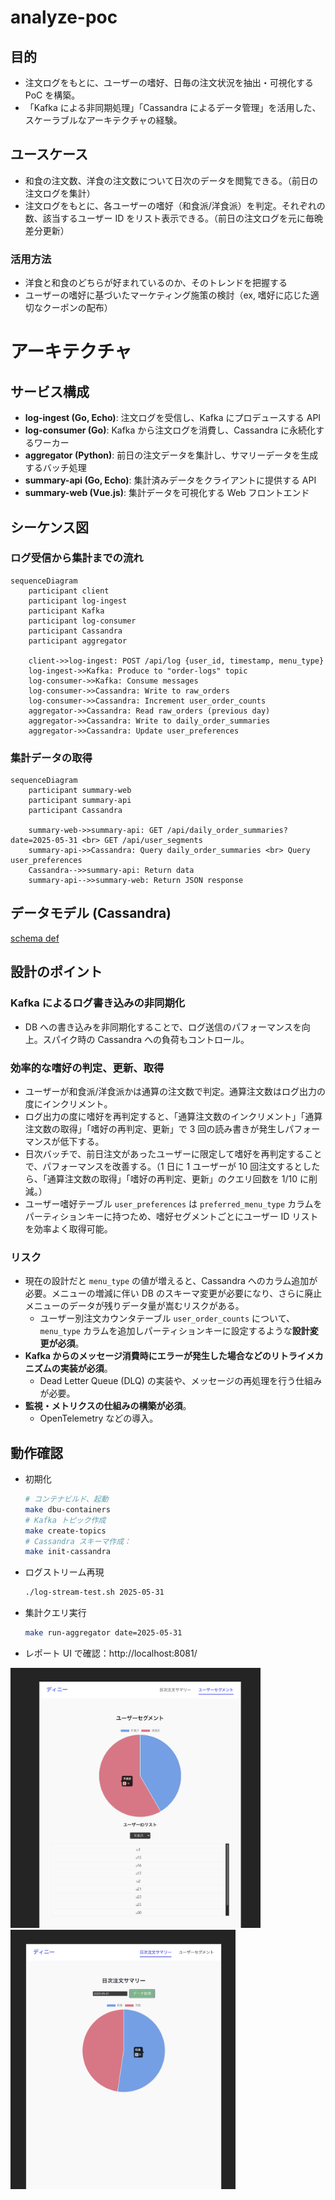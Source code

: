 # analyze-poc

## 目的

- 注文ログをもとに、ユーザーの嗜好、日毎の注文状況を抽出・可視化する PoC を構築。
- 「Kafka による非同期処理」「Cassandra によるデータ管理」を活用した、スケーラブルなアーキテクチャの経験。

## ユースケース

- 和食の注文数、洋食の注文数について日次のデータを閲覧できる。（前日の注文ログを集計）
- 注文ログをもとに、各ユーザーの嗜好（和食派/洋食派）を判定。それぞれの数、該当するユーザー ID をリスト表示できる。（前日の注文ログを元に毎晩差分更新）

### 活用方法

- 洋食と和食のどちらが好まれているのか、そのトレンドを把握する
- ユーザーの嗜好に基づいたマーケティング施策の検討（ex, 嗜好に応じた適切なクーポンの配布）

# アーキテクチャ

## サービス構成

- **log-ingest (Go, Echo)**: 注文ログを受信し、Kafka にプロデュースする API
- **log-consumer (Go)**: Kafka から注文ログを消費し、Cassandra に永続化するワーカー
- **aggregator (Python)**: 前日の注文データを集計し、サマリーデータを生成するバッチ処理
- **summary-api (Go, Echo)**: 集計済みデータをクライアントに提供する API
- **summary-web (Vue.js)**: 集計データを可視化する Web フロントエンド

## シーケンス図

### ログ受信から集計までの流れ

```mermaid
sequenceDiagram
    participant client
    participant log-ingest
    participant Kafka
    participant log-consumer
    participant Cassandra
    participant aggregator

    client->>log-ingest: POST /api/log {user_id, timestamp, menu_type}
    log-ingest->>Kafka: Produce to "order-logs" topic
    log-consumer->>Kafka: Consume messages
    log-consumer->>Cassandra: Write to raw_orders
    log-consumer->>Cassandra: Increment user_order_counts
    aggregator->>Cassandra: Read raw_orders (previous day)
    aggregator->>Cassandra: Write to daily_order_summaries
    aggregator->>Cassandra: Update user_preferences
```

### 集計データの取得

```mermaid
sequenceDiagram
    participant summary-web
    participant summary-api
    participant Cassandra

    summary-web->>summary-api: GET /api/daily_order_summaries?date=2025-05-31 <br> GET /api/user_segments
    summary-api->>Cassandra: Query daily_order_summaries <br> Query user_preferences
    Cassandra-->>summary-api: Return data
    summary-api-->>summary-web: Return JSON response
```

## データモデル (Cassandra)

[schema def](/cassandra/init/01_create_keyspace_and_tables.cql)

## 設計のポイント

### Kafka によるログ書き込みの非同期化

- DB への書き込みを非同期化することで、ログ送信のパフォーマンスを向上。スパイク時の Cassandra への負荷もコントロール。

### 効率的な嗜好の判定、更新、取得

- ユーザーが和食派/洋食派かは通算の注文数で判定。通算注文数はログ出力の度にインクリメント。
- ログ出力の度に嗜好を再判定すると、「通算注文数のインクリメント」「通算注文数の取得」「嗜好の再判定、更新」で 3 回の読み書きが発生しパフォーマンスが低下する。
- 日次バッチで、前日注文があったユーザーに限定して嗜好を再判定することで、パフォーマンスを改善する。（1 日に 1 ユーザーが 10 回注文するとしたら、「通算注文数の取得」「嗜好の再判定、更新」のクエリ回数を 1/10 に削減。）
- ユーザー嗜好テーブル `user_preferences` は `preferred_menu_type` カラムをパーティションキーに持つため、嗜好セグメントごとにユーザー ID リストを効率よく取得可能。

### リスク

- 現在の設計だと `menu_type` の値が増えると、Cassandra へのカラム追加が必要。メニューの増減に伴い DB のスキーマ変更が必要になり、さらに廃止メニューのデータが残りデータ量が嵩むリスクがある。
  - ユーザー別注文カウンタテーブル `user_order_counts` について、`menu_type` カラムを追加しパーティションキーに設定するような**設計変更が必須**。
- **Kafka からのメッセージ消費時にエラーが発生した場合などのリトライメカニズムの実装が必須**。
  - Dead Letter Queue (DLQ) の実装や、メッセージの再処理を行う仕組みが必要。
- **監視・メトリクスの仕組みの構築が必須**。
  - OpenTelemetry などの導入。

## 動作確認

- 初期化
  ```bash
  # コンテナビルド、起動
  make dbu-containers
  # Kafka トピック作成
  make create-topics
  # Cassandra スキーマ作成：
  make init-cassandra
  ```
- ログストリーム再現
  ```bash
  ./log-stream-test.sh 2025-05-31
  ```
- 集計クエリ実行
  ```bash
  make run-aggregator date=2025-05-31
  ```
- レポート UI で確認：http://localhost:8081/

<!-- user_segments.pngを表示 -->

<img src="./images/user_segments.png" width="400"> <img src="./images/daily_order_summary.png" width="360">
